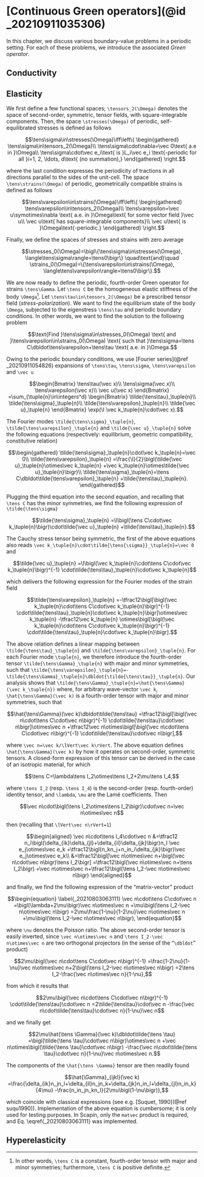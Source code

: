 # [Continuous Green operators](@id _20210911035306)

In this chapter, we discuss various boundary-value problems in a periodic
setting. For each of these problems, we introduce the associated *Green
operator*.


## Conductivity

## Elasticity

We first define a few functional spaces; ``\tensors_2(\Omega)`` denotes the
space of second-order, symmetric, tensor fields, with square-integrable
components. Then, the space ``\stresses(\Omega)`` of periodic, self-equilibrated
stresses is defined as follows

```math
\tens\sigma\in\stresses(\Omega)\iff\left\{
\begin{gathered}
\tens\sigma\in\tensors_2(\Omega)\\
\tens\sigma\cdot\nabla=\vec 0\text{ a.e in }\Omega\\
\tens\sigma\cdot\vec e_i\text{ is }L_i\vec e_i
\text{-periodic for all }i=1, 2, \ldots, d\text{ (no summation),}
\end{gathered}
\right.
```

where the last condition expresses the periodicity of tractions in all
directions parallel to the sides of the unit-cell. The space
``\tens\strains(\Omega)`` of periodic, geometrically compatible strains is
defined as follows

```math
\tens\varepsilon\in\strains(\Omega)\iff\left\{
\begin{gathered}
\tens\varepsilon\in\tensors_2(\Omega)\\
\tens\varepsilon=\vec u\symotimes\nabla
\text{ a.e. in }\Omega\text{ for some vector field }\vec u\\
\vec u\text{ has square-integrable components}\\
\vec u\text{ is }\Omega\text{-periodic.}
\end{gathered}
\right.
```

Finally, we define the spaces of stresses and strains with zero average

```math
\stresses_0(\Omega)=\bigl\{\tens\sigma\in\stresses(\Omega),
\langle\tens\sigma\rangle=\tens0\bigr\}
\quad\text{and}\quad
\strains_0(\Omega)=\{\tens\varepsilon\in\strains(\Omega),
\langle\tens\varepsilon\rangle=\tens0\bigr\}.
```

We are now ready to define the periodic, fourth-order Green operator for strains
``\tens\Gamma``. Let ``\tens C`` be the homogeneous elastic stiffness of the
body ``\Omega``[^1]. Let ``\tens\tau\in\tensors_2(\Omega)`` be a prescribed
tensor field (*stress-polarization*). We want to find the equilibrium state of
the body ``\Omega``, subjected to the eigenstress ``\tens\tau`` and periodic
boundary conditions. In other words, we want to find the solution to the
following problem

```math
\text{Find }\tens\sigma\in\stresses_0(\Omega)
\text{ and }\tens\varepsilon\in\strains_0(\Omega)
\text{ such that }\tens\sigma=\tens C\dbldot\tens\varepsilon+\tens\tau
\text{ a.e. in }\Omega.
```

[^1]: In other words, ``\tens C`` is a constant, fourth-order tensor with major
      and minor symmetries; furthermore, ``\tens C`` is positive definite.

Owing to the periodic boundary conditions, we use [Fourier series](@ref
_20210911054826) expansions of ``\tens\tau``, ``\tens\sigma``,
``\tens\varepsilon`` and ``\vec u``

```math
\begin{Bmatrix}
\tens\tau(\vec x)\\
\tens\sigma(\vec x)\\
\tens\varepsilon(\vec x)\\
\vec u(\vec x)
\end{Bmatrix}
=\sum_{\tuple{n}\in\integers^d}
\begin{Bmatrix}
\tilde{\tens\tau}_\tuple{n}\\
\tilde{\tens\sigma}_\tuple{n}\\
\tilde{\tens\varepsilon}_\tuple{n}\\
\tilde{\vec u}_\tuple{n}
\end{Bmatrix}
\exp(\I \vec k_\tuple{n}\cdot\vec x).
```

The Fourier modes ``\tilde{\tens\sigma}_\tuple{n}``,
``\tilde{\tens\varepsilon}_\tuple{n}`` and ``\tilde{\vec u}_\tuple{n}`` solve
the following equations (respectively: equilibrium, geometric compatibility,
constitutive relation)

```math
\begin{gathered}
\tilde{\tens\sigma}_\tuple{n}\cdot\vec k_\tuple{n}=\vec 0\\
\tilde{\tens\varepsilon}_\tuple{n}
=\frac{\I}{2}\bigl(\tilde{\vec u}_\tuple{n}\otimes\vec k_\tuple{n}
+\vec k_\tuple{n}\otimes\tilde{\vec u}_\tuple{n}\bigr)\\
\tilde{\tens\sigma}_\tuple{n}=\tens C\dbldot\tilde{\tens\varepsilon}_\tuple{n}
+\tilde{\tens\tau}_\tuple{n}.
\end{gathered}
```

Plugging the third equation into the second equation, and recalling that ``\tens
C`` has the minor symmetries, we find the following expression of
``\tilde{\tens\sigma}``

```math
\tilde{\tens\sigma}_\tuple{n}
=\I\bigl(\tens C\cdot\vec k_\tuple{n}\bigr)\cdot\tilde{\vec u}_\tuple{n}
+\tilde{\tens\tau}_\tuple{n}.
```

The Cauchy stress tensor being symmetric, the first of the above equations also
reads ``\vec k_\tuple{n}\cdot\tilde{\tens{\sigma}}_\tuple{n}=\vec 0`` and

```math
\tilde{\vec u}_\tuple{n}
=\I\bigl(\vec k_\tuple{n}\cdot\tens C\cdot\vec k_\tuple{n}\bigr)^{-1}
\cdot\tilde{\tens\tau}_\tuple{n}\cdot\vec k_\tuple{n}
```

which delivers the following expression for the Fourier modes of the strain
field

```math
\tilde{\tens\varepsilon}_\tuple{n}
=-\tfrac12\bigl[\bigl(\vec k_\tuple{n}\cdot\tens C\cdot\vec k_\tuple{n}\bigr)^{-1}
\cdot\tilde{\tens\tau}_\tuple{n}\cdot\vec k_\tuple{n}\bigr]\otimes\vec k_\tuple{n}
-\tfrac12\vec k_\tuple{n}
\otimes\bigl[\bigl(\vec k_\tuple{n}\cdot\tens C\cdot\vec k_\tuple{n}\bigr)^{-1}
\cdot\tilde{\tens\tau}_\tuple{n}\cdot\vec k_\tuple{n}\bigr].
```

The above relation defines a linear mapping between
``\tilde{\tens\tau}_\tuple{n}`` and ``\tilde{\tens\varepsilon}_\tuple{n}``. For
each Fourier mode ``\tuple{n}``, we therefore introduce the fourth-order tensor
``\tilde{\tens\Gamma}_\tuple{n}`` with major and minor symmetries, such that
``\tilde{\tens\varepsilon}_\tuple{n}=-\tilde{\tens\Gamma}_\tuple{n}\dbldot{\tilde{\tens\tau}}_\tuple{n}``. Our
analysis shows that ``\tilde{\tens\Gamma}_\tuple{n}=\hat{\tens\Gamma}(\vec
k_\tuple{n})`` where, for arbitrary wave-vector ``\vec k``,
``\hat{\tens\Gamma}(\vec k)`` is a fourth-order tensor with major and minor
symmetries, such that

```math
\hat{\tens\Gamma}(\vec k)\dbldot\tilde{\tens\tau}
=\tfrac12\bigl[\bigl(\vec n\cdot\tens C\cdot\vec n\bigr)^{-1}
\cdot\tilde{\tens\tau}\cdot\vec n\bigr]\otimes\vec n
+\tfrac12\vec n\otimes\bigl[\bigl(\vec n\cdot\tens C\cdot\vec n\bigr)^{-1}
\cdot\tilde{\tens\tau}\cdot\vec n\bigr],
```

where ``\vec n=\vec k/\lVert\vec k\rVert``. The above equation defines
``\hat{\tens\Gamma}(\vec k)`` by how it operates on second-order, symmetric
tensors. A closed-form expression of this tensor can be derived in the case of
an isotropic material, for which

```math
\tens C=\lambda\tens I_2\otimes\tens I_2+2\mu\tens I_4,
```

where ``\tens I_2`` (resp. ``\tens I_4``) is the second-order
(resp. fourth-order) identity tensor, and ``\lambda``, ``\mu`` are the Lamé
coefficients. Then

```math
\vec n\cdot\bigl(\tens I_2\otimes\tens I_2\bigr)\cdot\vec n=\vec n\otimes\vec n
```

then (recalling that ``\lVert\vec n\rVert=1``)

```math
\begin{aligned}
\vec n\cdot\tens I_4\cdot\vec n
&=\tfrac12 n_i\bigl(\delta_{ik}\delta_{jl}+\delta_{il}\delta_{jk}\bigr)n_l
\vec e_j\otimes\vec e_k
=\tfrac12\bigl(n_kn_j+n_in_i\delta_{jk}\bigr)\vec e_j\otimes\vec e_k\\
&=\tfrac12\bigl[\vec n\otimes\vec n+\bigl(\vec n\cdot\vec n\bigr)\tens I_2\bigr]
=\tfrac12\bigl(\vec n\otimes\vec n+\tens I_2\bigr)
=\vec n\otimes\vec n+\tfrac12\bigl(\tens I_2-\vec n\otimes\vec n\bigr)
\end{aligned}
```

and finally, we find the following expression of the “matrix-vector” product

```math
\begin{equation}
\label{_20210803063111}
\vec n\cdot\tens C\cdot\vec n
=\bigl(\lambda+2\mu\bigr)\vec n\otimes\vec n
+\mu\bigl(\tens I_2-\vec n\otimes\vec n\bigr)
=2\mu\frac{1-\nu}{1-2\nu}\vec n\otimes\vec n
+\mu\bigl(\tens I_2-\vec n\otimes\vec n\bigr),
\end{equation}
```

where ``\nu`` denotes the Poisson ratio. The above second-order tensor is easily
inverted, since ``\vec n\otimes\vec n`` and ``\tens I_2-\vec n\otimes\vec n``
are two orthogonal projectors (in the sense of the “``\dbldot``” product)

```math
2\mu\bigl(\vec n\cdot\tens C\cdot\vec n\bigr)^{-1}
=\frac{1-2\nu}{1-\nu}\vec n\otimes\vec n+2\bigl(\tens I_2-\vec n\otimes\vec n\bigr)
=2\tens I_2-\frac{\vec n\otimes\vec n}{1-\nu},
```

from which it results that

```math
2\mu\bigl(\vec n\cdot\tens C\cdot\vec n\bigr)^{-1}
\cdot\tilde{\tens\tau}\cdot\vec n
=2\tilde{\tens\tau}\cdot\vec n
-\frac{\vec n\cdot\tilde{\tens\tau}\cdot\vec n}{1-\nu}\vec n
```

and we finally get

```math
2\mu\hat{\tens \Gamma}(\vec k)\dbldot\tilde{\tens \tau}
=\bigl(\tilde{\tens \tau}\cdot\vec n\bigr)\otimes\vec n
+\vec n\otimes\bigl(\tilde{\tens \tau}\cdot\vec n\bigr)
-\frac{\vec n\cdot\tilde{\tens \tau}\cdot\vec n}{1-\nu}\vec n\otimes\vec n.
```

The components of the ``\hat{\tens \Gamma}`` tensor are then readily found

```math
\hat{\Gamma}_{ijkl}(\vec k)
=\frac{\delta_{ik}n_jn_l+\delta_{il}n_jn_k+\delta_{jk}n_in_l+\delta_{jl}n_in_k}{4\mu}
-\frac{n_in_jn_kn_l}{2\mu\bigl(1-\nu\bigr)},
```

which coincide with classical expressions (see e.g. [Suquet, 1990](@ref
suqu1990)). Implementation of the above equation is cumbersome; it is only used
for testing purposes. In Scapin, only the `matvec` product is required, and
Eq. \eqref{_20210803063111} was implemented.

## Hyperelasticity
